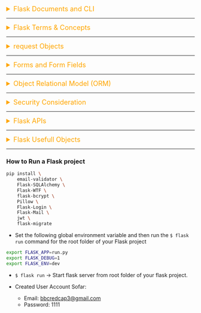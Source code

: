 <details><summary style="font-size:18px;color:Orange;text-align:left">Flask Documents and CLI</summary>

-   [Doc: Flask](https://flask.palletsprojects.com/en/2.3.x/)

    -   [Uploading Files](https://flask.palletsprojects.com/en/2.3.x/patterns/fileuploads/)

-   [How To Make a Web Application Using Flask in Python 3](https://www.digitalocean.com/community/tutorials/how-to-make-a-web-application-using-flask-in-python-3)

### CLI

-   `$ pip show flask` → Check version of the installed Flask
-   `$ flask run`
-   `$ flask --help`
-   `$ flask shell`
    -   `$ exec(open("load_posts.py").read())`
-   `$ `
-   `$ `

</details>

---

<details><summary style="font-size:18px;color:Orange;text-align:left">Flask Terms & Concepts</summary>

-   `Web Application`:

    -   A web application is a software application that runs on a web server and is accessed through a web browser.

-   `Flask`:

    -   Flask is a micro-framework for web development in Python.
    -   It is lightweight, modular, and easy to use, providing the essentials for building web applications.

-   `Micro-framework`:

    -   A micro-framework is a minimalistic web framework that focuses on simplicity and allows developers to choose additional components as needed.

-   `Routing`:

    -   Routing in Flask refers to defining URL patterns and associating them with specific functions (views) that handle requests.

-   `View Function`:

    -   A view function is a Python function that handles a specific URL route.
    -   It receives the request, processes it, and returns a response.

-   `Template Engine (Jinja2)`:

    -   Flask uses the Jinja2 template engine to render dynamic content in HTML.
    -   Templates allow embedding Python code within HTML files to generate dynamic content.

-   `HTTP Methods`:

        -   Flask supports common HTTP methods like GET, POST, PUT, and DELETE.

    View functions can be decorated with @app.route to specify the supported methods.

-   `Request and Response Objects`:

    -   Flask provides request and response objects to handle incoming requests and generate appropriate responses.
    -   Request object contains data from the client, while the response object is used to send data back to the client.

-   `URL Building`:

    -   Flask provides a url_for function to dynamically build URLs based on view function names and arguments.

-   `Middleware`:

    -   Middleware in Flask refers to components that can process requests and responses globally before they reach the view function.
    -   Examples include authentication and logging middleware.
    -   In Flask, middleware functionality is typically implemented using "before_request" and "after_request" hooks. These hooks allow you to execute code before and after each request is processed. While Flask doesn't have a middleware system built-in like some larger frameworks, these hooks provide a flexible way to achieve similar functionality.

        ```python
        from flask import Flask, request

        app = Flask(__name__)

        # Define a simple middleware function
        def simple_middleware():
            # Code to run before each request
            print("Middleware: Request received")

            # You can also access request-specific information
            print("Middleware: Path requested -", request.path)

        # Register the middleware function to run before each request
        app.before_request(simple_middleware)

        # Define a route
        @app.route('/')
        def hello():
            return 'Hello, World!'

        # Run the application
        if __name__ == '__main__':
            app.run(debug=True)
        ```

-   `Session`:

    -   Flask allows the storage of user-specific information across requests using session variables.
    -   Session data is stored on the server or can be configured to use client-side storage.

-   `Flask Extensions`:

    -   Flask extensions are additional libraries that enhance the functionality of Flask.
    -   Examples include Flask-SQLAlchemy for database integration and Flask-WTF for form handling.

-   `Blueprints`:

    -   Blueprints in Flask are used to organize and modularize applications.
    -   They allow breaking down a large application into smaller, reusable components.

-   `Middleware`:

    -   Middleware in Flask refers to components that can process requests and responses globally before they reach the view function.
    -   Examples include authentication and logging middleware.

-   `Contexts (Request and App Context)`:

    -   Flask provides request and application contexts to manage the state during a request.
    -   The request context holds information about the current request, while the app context manages the application state.

-   `Werkzeug`:

    -   Werkzeug is a utility library that Flask is built on.
    -   It provides tools for handling HTTP, routing, and other web-related tasks.

-   `Debugging and Development Server`:

    -   Flask includes a built-in development server for testing and debugging.

In production, a more robust server like Gunicorn or uWSGI is recommended.

</details>

---

<details><summary style="font-size:18px;color:Orange;text-align:left">request Objects</summary>

-   [Doc: Request](https://flask.palletsprojects.com/en/2.3.x/api/#incoming-request-data)
-   [Doc: Respose](https://flask.palletsprojects.com/en/2.3.x/api/#response-objects)
-   [Accessing Request Data](https://flask.palletsprojects.com/en/2.3.x/quickstart/#accessing-request-data)

-   The request object in Flask is an instance of the Request class provided by the Werkzeug library.
-   It represents the current HTTP request sent by the client to the Flask web application.
-   The request object provides access to various attributes and methods that allow you to interact with the incoming request data.
-   Some commonly used attributes and methods of the request object include:
    -   `request.method`: Returns the HTTP request method (e.g., 'GET', 'POST', 'PUT', 'DELETE').
    -   `request.args`: A dictionary-like object containing the query parameters (GET parameters) in the request URL.
    -   `request.form`: A dictionary-like object containing the data submitted in a form (POST parameters).
    -   `request.files`: A dictionary-like object containing uploaded files.
    -   `request.cookies`: A dictionary-like object containing the cookies sent by the client.
    -   `request.headers`: A dictionary-like object containing the HTTP headers of the request.
    -   `request.path`: The path of the request URL.
    -   `request.url`: The complete URL of the request.
    -   `request.remote_addr`: The IP address of the client making the request.
    -   `request.user_agent`: Information about the user agent (browser) making the request.
-   You can use these attributes and methods to access and manipulate the request data as needed in your Flask application.
-   The request object is automatically available in Flask route functions, allowing you to access request data without the need for explicit parameter passing.
-   It's important to handle exceptions and errors when working with the request object, especially when accessing data that may not be present in the request. For example, when accessing a query parameter, you should handle cases where the parameter doesn't exist.
-   The request object is a fundamental part of processing incoming requests and building dynamic responses in Flask web applications.

</details>

---

<details><summary style="font-size:18px;color:Orange;text-align:left">Forms and Form Fields</summary>

#### [`wtforms`](https://wtforms.readthedocs.io/en/3.0.x/):

-   [Doc: Form Fields](https://wtforms.readthedocs.io/en/3.0.x/fields/)
    -   StringField, PasswordField, SubmitField, BooleanField
-   [Doc: Form Validators](https://wtforms.readthedocs.io/en/3.0.x/validators/)
    -   `DataRequired`, `Length`, `Email`, `EqualTo`, `ValidationError`
-   [Doc: Form Widgets](https://wtforms.readthedocs.io/en/3.0.x/widgets/)
-   [Doc: Form ]()

-   `wtforms.validators`:

#### [`flask_wtf`](https://flask-wtf.readthedocs.io/en/1.0.x/)

-   [Doc: Form Fields](https://flask-wtf.readthedocs.io/en/1.0.x/form/)
-   [Doc: CSRF Protection](https://flask-wtf.readthedocs.io/en/1.0.x/csrf/)
-   [Doc: ]()

-   `flask_wtf.file`:

    -   `FileField`, `FileAllowed`

</details>

---

<details><summary style="font-size:18px;color:Orange;text-align:left">Object Relational Model (ORM)</summary>

#### [`flask_sqlalchemy`](https://flask-sqlalchemy.palletsprojects.com/en/2.x/)

-   `$ source .venv/bin/activate`

    -   Activate project environment

-   `$ python`

    -   activate python interctive shell

    ```python
    from flaskapp.models import User
    from flaskapp import db
    >>> db.create_all()
    >>> db.drop_all(bind=None)
    >>> User.query.all()
    ```

-   db.create_all(), db.drop_all(bind=None), User.query.all()

</details>

---

<details><summary style="font-size:18px;color:Orange;text-align:left">Security Consideration</summary>

-   [Doc: Security Consideration](https://flask.palletsprojects.com/en/2.3.x/security/)
-   [Cross-Site Scripting (XSS)](https://flask.palletsprojects.com/en/2.3.x/security/#security-xss)
-   [Cross-Site Request Forgery (CSRF)](https://flask.palletsprojects.com/en/2.3.x/security/#cross-site-request-forgery-csrf)

</details>

---

<details><summary style="font-size:18px;color:Orange;text-align:left">Flask APIs</summary>

### [Useful Functions and Classes](https://flask.palletsprojects.com/en/2.3.x/api/#useful-functions-and-classes)

-   `flask.current_app`
-   `flask.url_for(endpoint, *, _anchor=None, _method=None, _scheme=None, _external=None, **values)`
-   `flask.abort(code, *args, **kwargs)`
-   `flask.redirect(location, code=302, Response=None)`
-   `flask.make_response(*args)`
-   `flask.send_file(path_or_file, mimetype=None, as_attachment=False, download_name=None, conditional=True, etag=True, last_modified=None, max_age=None)`
-   ``
-   ``
-   ``

### [Message Flashing](https://flask.palletsprojects.com/en/2.3.x/api/#message-flashing)

-   `flask.flash(message, category='message')`
-   ``

### [JSON Support](https://flask.palletsprojects.com/en/2.3.x/api/#module-flask.json)

-   `flask.json.jsonify(*args, **kwargs)`
-   `flask.json.dumps(obj, **kwargs)`
-   `flask.json.dump(obj, fp, **kwargs)`
-   `flask.json.loads(s, **kwargs)`
-   `flask.json.load(fp, **kwargs)`
-   ``

### [Aplication Global](https://flask.palletsprojects.com/en/2.3.x/api/#application-globals)

-   `flask.g`
-   ``

### [Flask Templates](https://flask.palletsprojects.com/en/2.3.x/templating/)

-   Standard Template Context: `config`, `request`, `session`, `g`, `url_for()`, `get_flashed_messages()`
-   Registering Filters
-   Context Processors
-   Controlling Autoescaping
-   [Template Rendering](https://flask.palletsprojects.com/en/2.3.x/api/#template-rendering)

### [Config & Config Parameters](https://flask.palletsprojects.com/en/2.3.x/config/)

-   [Configuration](https://flask.palletsprojects.com/en/2.3.x/api/#configuration)
-   [Instance Folders](https://flask.palletsprojects.com/en/2.3.x/config/#instance-folders)

#### [flask_login](https://flask-login.readthedocs.io/en/latest/):

-   `login_user`, `current_user`, `logout_user`, `login_required`
-   `UserMixin` → This provides default implementations for the methods that Flask-Login expects user objects to have.
-   `login_view` → The name of the view to redirect to when the user needs to log in. This can be an absolute URL as well, if your authentication machinery is external to your application.
-   `login_message_category` → The message category to flash when a user is redirected to the login page.

#### [request](https://docs.python-requests.org/en/latest/)

-   `secrets`
-   `datetime` datetime
-   `PIL`
    -   Image

#### [flask_mail]()

</details>

---

<details><summary style="font-size:18px;color:Orange;text-align:left">Flask Usefull Objects</summary>

```python
from flask import Flask, Blueprint, jsonify, request, url_for, redirect, flash, render_template, abort
from flask_login import current_user, login_required, login_user, logout_user


from wtforms import StringField, EmailField, TextAreaField, PasswordField, SubmitField, BooleanField
from wtforms.validators import DataRequired, Email, Length, EqualTo, ValidationError
from flask_wtf import FlaskForm
from flask_wtf.file import FileField,  FileAllowed

from flask_sqlalchemy import SQLAlchemy
from flask_bcrypt import Bcrypt
from flask_login import LoginManager
from flask_mail import Mail
from flask_migrate import Migrate
import jwt
```

</details>

---

### How to Run a Flask project

```sh
pip install \
    email-validator \
    Flask-SQLAlchemy \
    Flask-WTF \
    flask-bcrypt \
    Pillow \
    Flask-Login \
    Flask-Mail \
    jwt \
    flask-migrate
```

-   Set the following global environment variable and then run the `$ flask run` command for the root folder of your Flask project

```bash
export FLASK_APP=run.py
export FLASK_DEBUG=1
export FLASK_ENV=dev
```

-   `$ flask run` → Start flask server from root folder of your flask project.
-   Created User Account Sofar:

    -   Email: bbcredcap3@gmail.com
    -   Password: 1111
